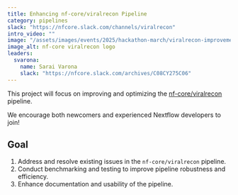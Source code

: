 ```yaml
---
title: Enhancing nf-core/viralrecon Pipeline
category: pipelines
slack: "https://nfcore.slack.com/channels/viralrecon"
intro_video: ""
image: "/assets/images/events/2025/hackathon-march/viralrecon-improvements.png"
image_alt: nf-core viralrecon logo
leaders:
  svarona:
    name: Sarai Varona
    slack: "https://nfcore.slack.com/archives/C08CY275C06"
---
```


This project will focus on improving and optimizing the [nf-core/viralrecon](https://nf-co.re/viralrecon/dev) pipeline.

We encourage both newcomers and experienced Nextflow developers to join!

## Goal

1. Address and resolve existing issues in the `nf-core/viralrecon` pipeline.
2. Conduct benchmarking and testing to improve pipeline robustness and efficiency.
3. Enhance documentation and usability of the pipeline.
